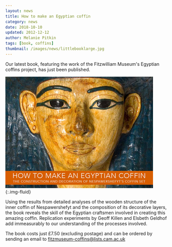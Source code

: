 ```yaml
---
layout: news
title: How to make an Egyptian coffin
category: news
date: 2018-10-10
updated: 2012-12-12
author: Melanie Pitkin
tags: [book, coffins]
thumbnail: /images/news/littlebooklarge.jpg
---
```


Our latest book, featuring the work of the Fitzwilliam Museum's Egyptian coffins project, has just been published.

![](/images/news/littlebooklarge.jpg){:.img-fluid}

Using the results from detailed analyses of the wooden structure of the inner coffin of Nespawershefyt and the composition of its decorative layers, the book reveals the skill of the Egyptian craftsmen involved in creating this amazing coffin. Replication experiments by Geoff Killen and Elsbeth Geldhof add immeasurably to our understanding of the processes involved.

The book costs just £7.50 (excluding postage) and can be ordered by sending an email to [fitzmuseum-coffins@lists.cam.ac.uk](mailto:fitzmuseum-coffins@lists.cam.ac.uk)
